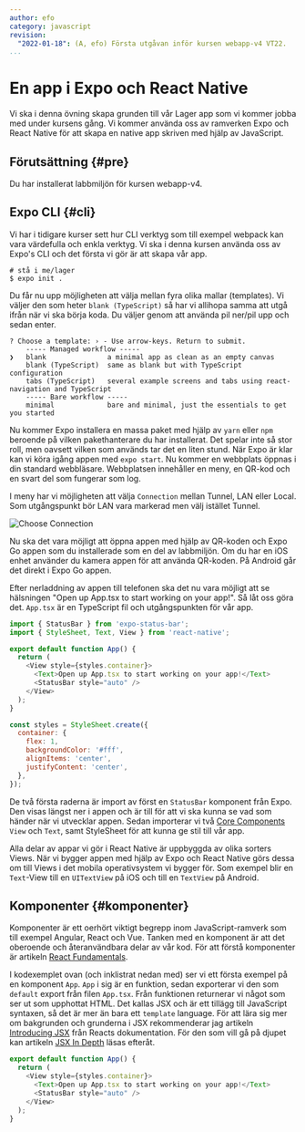 ```yaml
---
author: efo
category: javascript
revision:
  "2022-01-18": (A, efo) Första utgåvan inför kursen webapp-v4 VT22.
...
```

En app i Expo och React Native
==================================

Vi ska i denna övning skapa grunden till vår Lager app som vi kommer jobba med under kursens gång. Vi kommer använda oss av ramverken Expo och React Native för att skapa en native app skriven med hjälp av JavaScript.



<!--more-->



Förutsättning {#pre}
--------------------------------------

Du har installerat labbmiljön för kursen webapp-v4.



Expo CLI {#cli}
--------------------------------------

Vi har i tidigare kurser sett hur CLI verktyg som till exempel webpack kan vara värdefulla och enkla verktyg. Vi ska i denna kursen använda oss av Expo's CLI och det första vi gör är att skapa vår app.

```shell
# stå i me/lager
$ expo init .
```

Du får nu upp möjligheten att välja mellan fyra olika mallar (templates). Vi väljer den som heter `blank (TypeScript)` så har vi allihopa samma att utgå ifrån när vi ska börja koda. Du väljer genom att använda pil ner/pil upp och sedan enter.

```shell
? Choose a template: › - Use arrow-keys. Return to submit.
    ----- Managed workflow -----
❯   blank               a minimal app as clean as an empty canvas
    blank (TypeScript)  same as blank but with TypeScript configuration
    tabs (TypeScript)   several example screens and tabs using react-navigation and TypeScript
    ----- Bare workflow -----
    minimal             bare and minimal, just the essentials to get you started
```

Nu kommer Expo installera en massa paket med hjälp av `yarn` eller `npm` beroende på vilken pakethanterare du har installerat. Det spelar inte så stor roll, men oavsett vilken som används tar det en liten stund. När Expo är klar kan vi köra igång appen med `expo start`. Nu kommer en webbplats öppnas i din standard webbläsare. Webbplatsen innehåller en meny, en QR-kod och en svart del som fungerar som log.

I meny har vi möjligheten att välja `Connection` mellan Tunnel, LAN eller Local. Som utgångspunkt bör LAN vara markerad men välj istället Tunnel.

![Choose Connection](image/webapp/v4/choose_connection.png)

Nu ska det vara möjligt att öppna appen med hjälp av QR-koden och Expo Go appen som du installerade som en del av labbmiljön. Om du har en iOS enhet använder du kamera appen för att använda QR-koden. På Android går det direkt i Expo Go appen.

Efter nerladdning av appen till telefonen ska det nu vara möjligt att se hälsningen "Open up App.tsx to start working on your app!". Så låt oss göra det. `App.tsx` är en TypeScript fil och utgångspunkten för vår app.

```javascript
import { StatusBar } from 'expo-status-bar';
import { StyleSheet, Text, View } from 'react-native';

export default function App() {
  return (
    <View style={styles.container}>
      <Text>Open up App.tsx to start working on your app!</Text>
      <StatusBar style="auto" />
    </View>
  );
}

const styles = StyleSheet.create({
  container: {
    flex: 1,
    backgroundColor: '#fff',
    alignItems: 'center',
    justifyContent: 'center',
  },
});
```

De två första raderna är import av först en `StatusBar` komponent från Expo. Den visas längst ner i appen och är till för att vi ska kunna se vad som händer när vi utvecklar appen. Sedan importerar vi två [Core Components](https://reactnative.dev/docs/intro-react-native-components#core-components) `View` och `Text`, samt StyleSheet för att kunna ge stil till vår app.

Alla delar av appar vi gör i React Native är uppbyggda av olika sorters Views. När vi bygger appen med hjälp av Expo och React Native görs dessa om till Views i det mobila operativsystem vi bygger för. Som exempel blir en `Text`-View till en `UITextView` på iOS och till en `TextView` på Android.



Komponenter {#komponenter}
--------------------------------------

Komponenter är ett oerhört viktigt begrepp inom JavaScript-ramverk som till exempel Angular, React och Vue. Tanken med en komponent är att det oberoende och återanvändbara delar av vår kod. För att förstå komponenter är artikeln [React Fundamentals](https://reactnative.dev/docs/intro-react).

I kodexemplet ovan (och inklistrat nedan med) ser vi ett första exempel på en komponent `App`. `App` i sig är en funktion, sedan exporterar vi den som `default` export från filen `App.tsx`. Från funktionen returnerar vi något som ser ut som upphottat HTML. Det kallas JSX och är ett tillägg till JavaScript syntaxen, så det är mer än bara ett `template` language. För att lära sig mer om bakgrunden och grunderna i JSX rekommenderar jag artikeln [Introducing JSX](https://reactjs.org/docs/introducing-jsx.html) från Reacts dokumentation. För den som vill gå på djupet kan artikeln [JSX In Depth](https://reactjs.org/docs/jsx-in-depth.html) läsas efteråt.

```javascript
export default function App() {
  return (
    <View style={styles.container}>
      <Text>Open up App.tsx to start working on your app!</Text>
      <StatusBar style="auto" />
    </View>
  );
}
```
